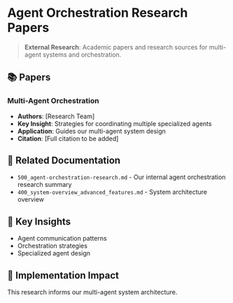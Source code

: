 <!-- CONTEXT_REFERENCE: 400_context-priority-guide.md -->
<!-- MODULE_REFERENCE: 400_integration-patterns-guide.md -->
<!-- MODULE_REFERENCE: 400_system-overview.md -->

# Agent Orchestration Research Papers

> **External Research**: Academic papers and research sources for multi-agent systems and orchestration.

## 📚 **Papers**

### **Multi-Agent Orchestration**
- **Authors**: [Research Team]
- **Key Insight**: Strategies for coordinating multiple specialized agents
- **Application**: Guides our multi-agent system design
- **Citation**: [Full citation to be added]

## 🔗 **Related Documentation**
- `500_agent-orchestration-research.md` - Our internal agent orchestration research summary
- `400_system-overview_advanced_features.md` - System architecture overview

## 📖 **Key Insights**
- Agent communication patterns
- Orchestration strategies
- Specialized agent design

## 🎯 **Implementation Impact**
This research informs our multi-agent system architecture.
